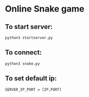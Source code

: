 # Online Snake game


## To start server:
`python3 startserver.py`

## To connect:
`python3 snake.py`


## To set default ip:

`SERVER_IP_PORT = [IP,PORT]`
